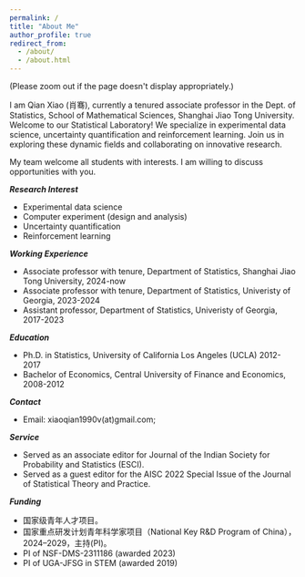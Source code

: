 ```yaml
---
permalink: /
title: "About Me"
author_profile: true
redirect_from: 
  - /about/
  - /about.html
---
```

(Please zoom out if the page doesn't display appropriately.)

I am Qian Xiao (肖骞), currently a tenured associate professor in the Dept. of Statistics, School of Mathematical Sciences, Shanghai Jiao Tong University. Welcome to our Statistical Laboratory! We specialize in experimental data science, uncertainty quantification and reinforcement learning. Join us in exploring these dynamic fields and collaborating on innovative research. 

My team welcome all students with interests. I am willing to discuss opportunities with you.

***Research Interest***
* Experimental data science
* Computer experiment (design and analysis)
* Uncertainty quantification
* Reinforcement learning

***Working Experience***
* Associate professor with tenure, Department of Statistics, Shanghai Jiao Tong University, 2024-now
* Associate professor with tenure, Department of Statistics, Univeristy of Georgia, 2023-2024
* Assistant professor, Department of Statistics, Univeristy of Georgia, 2017-2023

***Education***
* Ph.D. in Statistics, University of California Los Angeles (UCLA) 2012-2017
* Bachelor of Economics, Central University of Finance and Economics, 2008-2012

***Contact***
* Email: xiaoqian1990v(at)gmail.com;

***Service***
* Served as an associate editor for Journal of the Indian Society for Probability and Statistics (ESCI).
* Served as a guest editor for the AISC 2022 Special Issue of the Journal of Statistical Theory and Practice.

***Funding***
* 国家级青年人才项目。
* 国家重点研发计划青年科学家项目（National Key R&D Program of China），2024–2029，主持(PI)。
* PI of NSF-DMS-2311186 (awarded 2023)
* PI of UGA-JFSG in STEM (awarded 2019)



